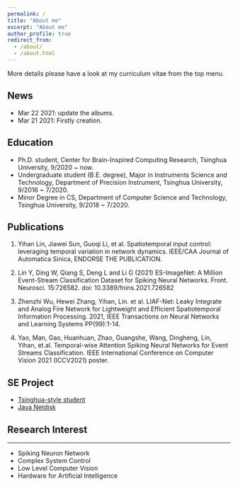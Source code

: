 ```yaml
---
permalink: /
title: "About me"
excerpt: "About me"
author_profile: true
redirect_from: 
  - /about/
  - /about.html
---
```


More details please have a look at my curriculum vitae from the top menu.

## News
- Mar 22 2021: update the albums.
- Mar 21 2021: Firstly creation.


## Education

- Ph.D. student, Center for Brain-Inspired Computing Research, Tsinghua University, 9/2020 ~ now.
- Undergraduate student (B.E. degree), Major in Instruments Science and Technology, Department of Precision Instrument, Tsinghua University, 9/2016 ~ 7/2020.
- Minor Degree in CS, Department of Computer Science and Technology, Tsinghua University, 9/2018 ~ 7/2020.


## Publications

1. Yihan Lin, Jiawei Sun, Guoqi Li, et al. Spatiotemporal input control: leveraging temporal variation in network dynamics. IEEE/CAA Journal of Automatica Sinica, ENDORSE THE PUBLICATION.

2. Lin Y, Ding W, Qiang S, Deng L and Li G (2021) ES-ImageNet: A Million Event-Stream Classification Dataset for Spiking Neural Networks. Front. Neurosci. 15:726582. doi: 10.3389/fnins.2021.726582

3. Zhenzhi Wu, Hewei Zhang, Yihan, Lin. et al. LIAF-Net: Leaky Integrate and Analog Fire Network for Lightweight and Efficient Spatiotemporal Information Processing. 2021, IEEE Transactions on Neural Networks and Learning Systems PP(99):1-14.

4. Yao, Man, Gao, Huanhuan, Zhao, Guangshe, Wang, Dingheng, Lin, Yihan, et.al. Temporal-wise Attention Spiking Neural Networks for Event Streams Classification. IEEE International Conference on Computer Vision 2021 (ICCV2021) poster.

##  SE Project
- [Tsinghua-style student](https://github.com/lyh983012/TS-game/releases/tag/1.0.0)
- [Java Netdisk](https://github.com/lyh983012/Java-Netdisk)

## Research Interest
------
-	Spiking Neuron Network
-	Complex System Control	
-	Low Level Computer Vision
-	Hardware for Artificial Intelligence

